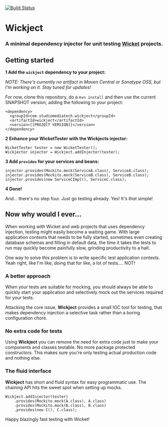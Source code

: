 [![Build Status](https://travis-ci.org/olle/wickject.png)](https://travis-ci.org/olle/wickject)

Wickject
========

### A minimal dependency injector for unit testing [Wicket](http://wicket.apache.org) projects.

## Getting started

__1 Add the `wickject` dependency to your project:__

_NOTE: There's currently no artifact in Maven Central or Sonatype OSS, but I'm working on it. Stay tuned for updates!_

For now, clone this repository, do a `mvn install` and then use the current SNAPSHOT version, adding the following to your project:

    <dependency>
      <groupId>com.studiomediatech.wickject</groupId>
      <artifactId>wickject</artifactId>
      <version>[[PROJECT VERSION]]</version>
    </dependency>

__2 Enhance your WicketTester with the Wickjects injector:__

    WicketTester tester = new WicketTester();
    Wickjector injector = Wickject.addInjector(tester);

    
__3 Add `provides` for your services and beans:__

    injector.provides(Mockito.mock(ServiceA.class), ServiceA.class);
    injector.provides(Mockito.mock(ServiceB.class), ServiceB.class);
    injector.provides(new ServiceCImpl(), ServiceC.class);
    
__4 Done!__

And... there's no step four. Just go testing already. Yes! It's _that_ simple!
    
## Now why would I ever...

When working with Wicket and web projects that uses dependency injection, testing might easily become a waiting game. With large application contexts that needs to be fully started, sometimes even creating database schemas and filling in default data, the time it takes the tests to run may quickly become painfully slow, grinding productivity to a halt.

One way to solve this problem is to write specific test application contexts. Yeah right, like I'm like, doing that for like, a lot of tests.... NOT!

### A better approach

When your tests are suitable for mocking, you should always be able to quickly start your application and selectively mock out the services required for your tests.

Attacking the core issue, __Wickject__ provides a small IOC tool for testing, that makes dependency injection a selective task rather than a boring configuration chore.

### No extra code for tests

Using __Wickject__ you can remove the need for extra code just to make your components and classes testable. No more package protected constructors. This makes sure you're only testing actual production code and nothing else.

### The fluid interface

__Wickject__ has short and fluid syntax for easy programmatic use. The chaining API hits the sweet spot when setting up mocks.

    Wickject.addInjector(tester)
        .provides(Mockito.mock(A.class), A.class)
        .provides(Mockito.mock(B.class), B.class)
        .provides(new C(), C.class);
        
 
Happy blazingly fast testing with Wicket!

